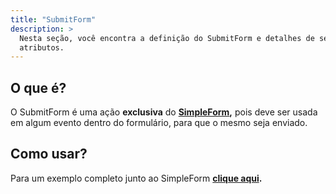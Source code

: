 ```yaml
---
title: "SubmitForm"
description: >
  Nesta seção, você encontra a definição do SubmitForm e detalhes de seus
  atributos.
---
```


## O que é?

O SubmitForm é uma ação **exclusiva** do [**SimpleForm**](../componentes/form/simple-form-web.md#o-que-e)**,** pois deve ser usada em algum evento dentro do formulário, para que o mesmo seja enviado.

## Como usar?

Para um exemplo completo junto ao SimpleForm [**clique aqui**](../componentes/form/simple-form-web.md#como-usar)**.**



